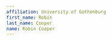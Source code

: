 ```yaml
---
affiliation: University of Gothenburg
first_name: Robin
last_name: Cooper
name: Robin Cooper
---
```

